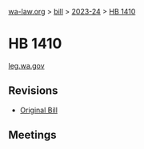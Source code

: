 [wa-law.org](/) > [bill](/bill/) > [2023-24](/bill/2023-24/) > [HB 1410](/bill/2023-24/hb/1410/)

# HB 1410
[leg.wa.gov](https://app.leg.wa.gov/billsummary?BillNumber=1410&Year=2023&Initiative=false)

## Revisions
* [Original Bill](1/)

## Meetings